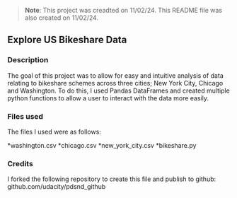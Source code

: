 >**Note**: This project was creadted on 11/02/24. This README file was also created on 11/02/24. 

## Explore US Bikeshare Data

### Description
The goal of this project was to allow for easy and intuitive analysis of data relating to bikeshare schemes across three cities; New York City, Chicago and Washington. To do this, I used Pandas DataFrames and created multiple python functions to allow a user to interact with the data more easily.


### Files used
The files I used were as follows:

*washington.csv 
*chicago.csv 
*new_york_city.csv 
*bikeshare.py

### Credits
I forked the following repository to create this file and publish to github:
github.com/udacity/pdsnd_github


